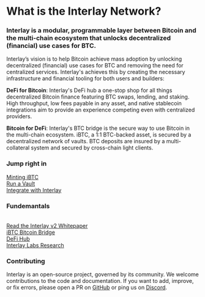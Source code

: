 # What is the Interlay Network?


### Interlay is a modular, programmable layer between Bitcoin and the multi-chain ecosystem that unlocks decentralized (financial) use cases for BTC.

Interlay’s vision is to help Bitcoin achieve mass adoption by unlocking decentralized (financial) use cases for BTC and removing the need for centralized services. Interlay's achieves this by creating the necessary infrastructure and financial tooling for both users and builders:

**DeFi for Bitcoin**: Interlay's DeFi hub a one-stop shop for all things decentralized Bitcoin finance featuring BTC swaps, lending, and staking. High throughput, low fees payable in any asset, and native stablecoin integrations aim to provide an experience competing even with centralized providers.

**Bitcoin for DeFi**: Interlay's BTC bridge is the secure way to use Bitcoin in the multi-chain ecosystem. iBTC, a 1:1 BTC-backed asset, is secured by a decentralized network of vaults. BTC deposits are insured by a multi-collateral system and secured by cross-chain light clients.



### Jump right in

<a class="info-button util-w100" href="#/guides/bridge">
   Minting iBTC
</a>
<br/>
<a class="info-button util-w100" href="#/vault/overview">
   Run a Vault
</a>
<br/>
<a class="info-button util-w100" href="#/developers/integration">
   Integrate with Interlay
</a>

### Fundemantals

<br/>
<a class="info-button util-w100" href="[#/developers/integration](https://gateway.pinata.cloud/ipfs/QmWp62gdLssFpAoG2JqK8sy3m3rTRUa8LyzoSY8ZFisYNB)">
   Read the Interlay v2 Whitepaper
</a>

<br/>
<a class="info-button util-w100" href="#/learn/ibtc-bridge">
   iBTC Bitcoin Bridge
</a>

<br/>
<a class="info-button util-w100" href="#/learn/defi-hub">
   DeFi Hub
</a>

<br/>
<a class="info-button util-w100" href="#/about/research">
   Interlay Labs Research
</a>

### Contributing

Interlay is an open-source project, governed by its community. We welcome contributions to the code and documentation.
If you want to add, improve, or fix errors, please open a PR on [GitHub](https://github.com/interlay) or ping us on [Discord](https://discord.gg/invite/interlay).
